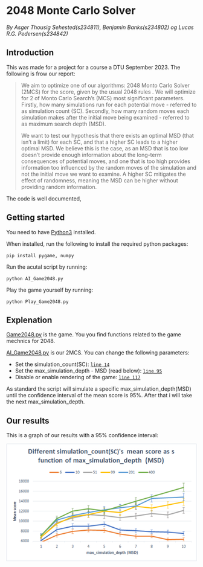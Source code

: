 # 2048 Monte Carlo Solver

_By Asger Thousig Sehested(s234811), Benjamin Banks(s234802) og Lucas R.G. Pedersen(s234842)_

## Introduction

This was made for a project for a course a DTU September 2023. The following is frow our report:

> We aim to optimize one of our algorithms: 2048 Monto Carlo Solver (2MCS) for the score, given by the usual 2048 rules . We will optimize for 2 of Monto Carlo Search’s (MCS) most significant parameters. Firstly, how many simulations run for each potential move - referred to as simulation count (SC). Secondly, how many random moves each simulation makes after the initial move being examined - referred to as maximum search depth (MSD).
>
> We want to test our hypothesis that there exists an optimal MSD (that isn’t a limit) for each SC, and that a higher SC leads to a higher optimal MSD. We believe this is the case, as an MSD that is too low doesn’t provide enough information about the long-term consequences of potential moves, and one that is too high provides information too influenced by the random moves of the simulation and not the initial move we want to examine. A higher SC mitigates the effect of randomness, meaning the MSD can be higher without providing random information.

The code is well documented,

## Getting started

You need to have [Python3](https://www.python.org/downloads/) installed.

When installed, run the following to install the required python packages:

```
pip install pygame, numpy
```

Run the acutal script by running:

```
python AI_Game2048.py
```

Play the game yourself by running:

```
python Play_Game2048.py
```

## Explenation

[Game2048.py](Game2048.py?plain=1#L4) is the game. You you find functions related to the game mechnics for 2048.

[AI_Game2048.py](AI_Game2048.py) is our 2MCS. You can change the following parameters:

-   Set the simulation_count(SC): [`line 14`](AI_Game2048.py?plain=1#L14)
-   Set the max_simulation_depth - MSD (read below): [`line 95`](AI_Game2048.py?plain=1#L95)
-   Disable or enable rendering of the game: [`line 117`](AI_Game2048.py?plain=1#L117)

As standard the script will simulate a specific max_simulation_depth(MSD) until the confidence interval of the mean score is 95%. After that i will take the next max_simulation_depth.

## Our results

This is a graph of our results with a 95% confidence interval:

![Result image](results/results.png)
